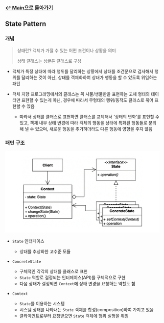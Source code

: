 ### [↩︎ Main으로 돌아가기](../../README.md)

## State Pattern

### 개념

> 상태란? 객체가 가질 수 있는 어떤 조건이나 상황을 의미
>
> 상태 클래스는 싱글톤 클래스로 구성

- 객체가 특정 상태에 따라 행위를 달리하는 상황에서 상태를 조건문으로 검사해서 행위를 달리하는 것이 아닌, 상태를 객체화하여 상태가 행동을 할 수 있도록 위임하는 패턴

- 객체 지향 프로그래밍에서의 클래스는 꼭 사물/생물만을 표현하는 고체 형태의 데이터만 표현할 수 있는게 아닌, 경우에 따라서 무형태의 행위/동작도 클래스로 묶어 표현할 수 있음
  - 따라서 상태를 클래스로 표현하면 클래스를 교체해서 '상태의 변화'를 표현할 수 있고, 객체 내부 상태 변경에 따라 객체의 행동을 상태에 특화된 행동들로 분리해 낼 수 있으며, 새로운 행동을 추가하더라도 다른 행동에 영향을 주지 않음

### 패턴 구조

![state](../../image/state.png)

- `State` 인터페이스

  - 상태를 추상화한 고수준 모듈

- `ConcreteState`

  - 구체적인 각각의 상태를 클래스로 표현
  - `State` 역할로 결정되는 인터페이스(API)를 구체적으로 구현
  - 다음 상태가 결정되면 `Context`에 상태 변경을 요청하는 역할도 함

- `Context`

  - `State`를 이용하는 시스템
  - 시스템 상태를 나타내는 `State` 객체를 합성(composition)하여 가지고 있음
  - 클라이언트로부터 요청받으면 `State` 객체에 행위 실행을 위임
